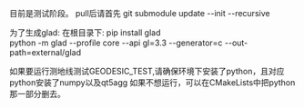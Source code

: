 目前是测试阶段。
pull后请首先 git submodule update --init --recursive

为了生成glad:
在根目录下:
pip install glad \
python -m glad --profile core --api gl=3.3 --generator=c --out-path=external/glad

如果要运行测地线测试GEODESIC_TEST,请确保环境下安装了python，且对应python安装了numpy以及qt5agg
如果不想运行，可以在CMakeLists中把python那一部分删去。